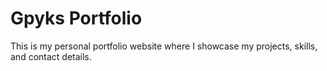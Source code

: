 # Gpyks Portfolio

This is my personal portfolio website where I showcase my projects, skills, and contact details.  

